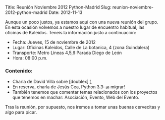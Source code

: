 Title: Reunión Noviembre 2012 Python-Madrid
Slug: reunion-noviembre-2012-python-madrid
Date: 2012-11-13

Aunque un poco justos, ya estamos aquí con una nueva reunión del grupo. En esta ocasión volvemos a nuestro lugar de encuentro habitual, las oficinas de Kaleidos. Teneis la información justo a continuación:

 * Fecha: Jueves, 15 de noviembre de 2012
 * Lugar: Oficinas Kaleidos, Calle de La botanica, 4 (zona Guindalera) 
 * Transporte: Metro Líneas 4,5,6 Parada Diego de León
 * Hora: 08:00 p.m.
    
### Contenido: ###

* Charla de David Villa sobre [doublex] [1]
* En reserva, charla de Jesús Cea, Python 3.3: ¡a migrar!
* También tenemos que comentar temas relacionados con los proyectos que tenemos en machar: Asociación, Evento, Web del Evento.

Tras la reunión, por supuesto, nos iremos a tomar unas buenas cervecitas y algo para picar.

[1]: https://bitbucket.org/DavidVilla/python-doublex/wiki 
